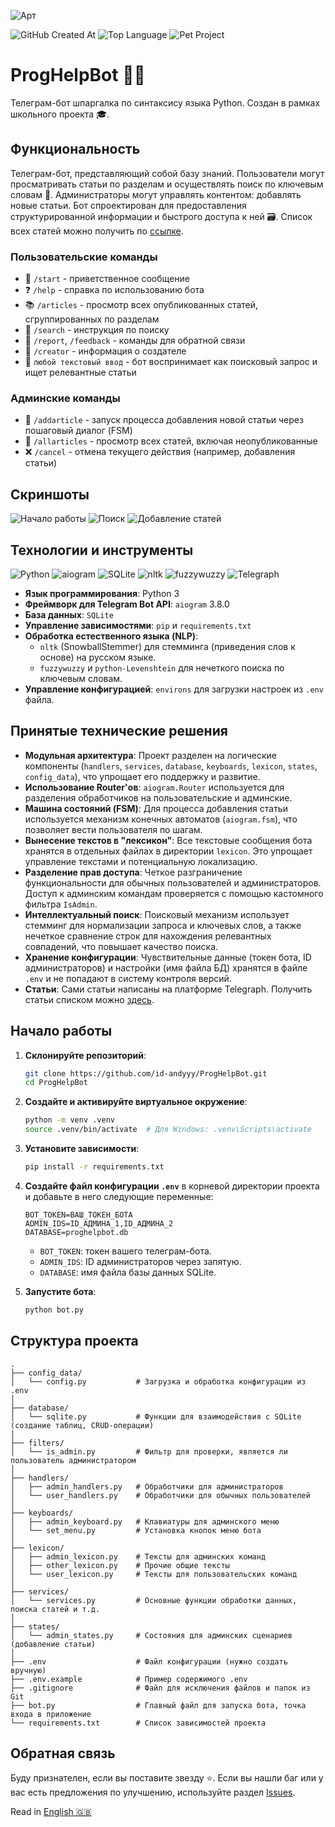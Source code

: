 ![Арт](https://i.postimg.cc/05Mg33FL/art.png)

![GitHub Created At](https://img.shields.io/github/created-at/id-andyyy/Musical-Studying?style=flat&color=70F34A)
![Top Language](https://img.shields.io/github/languages/top/id-andyyy/Musical-Studying?style=flat&color=black)
![Pet Project](https://img.shields.io/badge/pet-project-8400FF)

# ProgHelpBot&nbsp;&#128104;&#8205;&#128187;

Телеграм-бот шпаргалка по синтаксису языка Python. Создан в рамках школьного проекта&nbsp;&#127891;.

## Функциональность

Телеграм-бот, представляющий собой базу знаний. Пользователи могут просматривать статьи по разделам и осуществлять поиск по ключевым словам&nbsp;&#128270;. Администраторы могут управлять контентом: добавлять новые статьи. Бот спроектирован для предоставления структурированной информации и быстрого доступа к ней&nbsp;&#128451;. Список всех статей можно получить по [ссылке](https://telegra.ph/python-articles-04-06-2).

### Пользовательские команды

- &#127937;&nbsp;`/start` - приветственное сообщение
- &#10067;&nbsp;`/help` - справка по использованию бота
- &#128218;&nbsp;`/articles` - просмотр всех опубликованных статей, сгруппированных по разделам
- &#128270;&nbsp;`/search` - инструкция по поиску
- &#128232;&nbsp;`/report`, `/feedback` - команды для обратной связи
- &#128100;&nbsp;`/creator` - информация о создателе
- &#128270;&nbsp;`любой текстовый ввод` - бот воспринимает как поисковый запрос и ищет релевантные статьи

### Админские команды

- &#128221;&nbsp;`/addarticle` - запуск процесса добавления новой статьи через пошаговый диалог (FSM)
- &#128196;&nbsp;`/allarticles` - просмотр всех статей, включая неопубликованные
- &#10060;&nbsp;`/cancel` - отмена текущего действия (например, добавления статьи)

## Скриншоты

![Начало работы](https://i.postimg.cc/3RGRcqQv/1.png)
![Поиск](https://i.postimg.cc/nLc70wb2/2.png)
![Добавление статей](https://i.postimg.cc/CLTqWKpz/3.png)

## Технологии и инструменты

![Python](https://img.shields.io/badge/python-3670A0?style=for-the-badge&logo=python&logoColor=ffffff)
![aiogram](https://img.shields.io/badge/aiogram-005571?style=for-the-badge&color=019cfb)
![SQLite](https://img.shields.io/badge/sqlite-%2307405e.svg?style=for-the-badge&logo=sqlite&logoColor=white)
![nltk](https://img.shields.io/badge/nltk-85C1E9?style=for-the-badge&color=85C1E9)
![fuzzywuzzy](https://img.shields.io/badge/fuzzywuzzy-FF5733?style=for-the-badge&color=FF5733)
![Telegraph](https://img.shields.io/badge/telegraph-2A5DB0?style=for-the-badge&color=2A5DB0)


- **Язык программирования**: Python 3
- **Фреймворк для Telegram Bot API**: `aiogram` 3.8.0
- **База данных**: `SQLite`
- **Управление зависимостями**: `pip` и `requirements.txt`
- **Обработка естественного языка (NLP)**:
    - `nltk` (SnowballStemmer) для стемминга (приведения слов к основе) на русском языке.
    - `fuzzywuzzy` и `python-Levenshtein` для нечеткого поиска по ключевым словам.
- **Управление конфигурацией**: `environs` для загрузки настроек из `.env` файла.

## Принятые технические решения

- **Модульная архитектура**: Проект разделен на логические компоненты (`handlers`, `services`, `database`, `keyboards`, `lexicon`, `states`, `config_data`), что упрощает его поддержку и развитие.
- **Использование Router'ов**: `aiogram.Router` используется для разделения обработчиков на пользовательские и админские.
- **Машина состояний (FSM)**: Для процесса добавления статьи используется механизм конечных автоматов (`aiogram.fsm`), что позволяет вести пользователя по шагам.
- **Вынесение текстов в "лексикон"**: Все текстовые сообщения бота хранятся в отдельных файлах в директории `lexicon`. Это упрощает управление текстами и потенциальную локализацию.
- **Разделение прав доступа**: Четкое разграничение функциональности для обычных пользователей и администраторов. Доступ к админским командам проверяется с помощью кастомного фильтра `IsAdmin`.
- **Интеллектуальный поиск**: Поисковый механизм использует стемминг для нормализации запроса и ключевых слов, а также нечеткое сравнение строк для нахождения релевантных совпадений, что повышает качество поиска.
- **Хранение конфигурации**: Чувствительные данные (токен бота, ID администраторов) и настройки (имя файла БД) хранятся в файле `.env` и не попадают в систему контроля версий.
- **Статьи**: Сами статьи написаны на платформе Telegraph. Получить статьи списком можно [здесь](https://telegra.ph/python-articles-04-06-2).

## Начало работы

1.  **Склонируйте репозиторий**:
    ```bash
    git clone https://github.com/id-andyyy/ProgHelpBot.git
    cd ProgHelpBot
    ```
2.  **Создайте и активируйте виртуальное окружение**:
    ```bash
    python -m venv .venv
    source .venv/bin/activate  # Для Windows: .venv\Scripts\activate
    ```
3.  **Установите зависимости**:
    ```bash
    pip install -r requirements.txt
    ```
4.  **Создайте файл конфигурации `.env`** в корневой директории проекта и добавьте в него следующие переменные:
    ```env
    BOT_TOKEN=ВАШ_ТОКЕН_БОТА
    ADMIN_IDS=ID_АДМИНА_1,ID_АДМИНА_2
    DATABASE=proghelpbot.db
    ```
    - `BOT_TOKEN`: токен вашего телеграм-бота.
    - `ADMIN_IDS`: ID администраторов через запятую.
    - `DATABASE`: имя файла базы данных SQLite.

5.  **Запустите бота**:
    ```bash
    python bot.py
    ```

## Структура проекта

```
.
├── config_data/
│   └── config.py           # Загрузка и обработка конфигурации из .env
│
├── database/
│   └── sqlite.py           # Функции для взаимодействия с SQLite (создание таблиц, CRUD-операции)
│
├── filters/
│   └── is_admin.py         # Фильтр для проверки, является ли пользователь администратором
│
├── handlers/
│   ├── admin_handlers.py   # Обработчики для администраторов
│   └── user_handlers.py    # Обработчики для обычных пользователей
│
├── keyboards/
│   ├── admin_keyboard.py   # Клавиатуры для админского меню
│   └── set_menu.py         # Установка кнопок меню бота
│
├── lexicon/
│   ├── admin_lexicon.py    # Тексты для админских команд
│   ├── other_lexicon.py    # Прочие общие тексты
│   └── user_lexicon.py     # Тексты для пользовательских команд
│
├── services/
│   └── services.py         # Основные функции обработки данных, поиска статей и т.д.
│
├── states/
│   └── admin_states.py     # Состояния для админских сценариев (добавление статьи)
│
├── .env                    # Файл конфигурации (нужно создать вручную)
├── .env.example            # Пример содержимого .env
├── .gitignore              # Файл для исключения файлов и папок из Git
├── bot.py                  # Главный файл для запуска бота, точка входа в приложение
└── requirements.txt        # Список зависимостей проекта
```

## Обратная связь

Буду признателен, если вы поставите звезду&nbsp;&#11088;. Если вы нашли баг или у вас есть предложения по улучшению,
используйте раздел [Issues](https://github.com/id-andyyy/ProgHelpBot/issues).

Read in [English&nbsp;&#127468;&#127463;](README-en.md)
